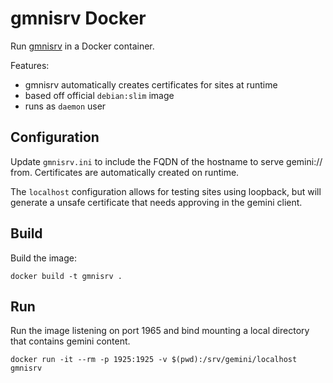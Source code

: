 # gmnisrv Docker

Run [gmnisrv](https://git.sr.ht/~sircmpwn/gmnisrv) in a Docker container.

Features:
- gmnisrv automatically creates certificates for sites at runtime
- based off official `debian:slim` image
- runs as `daemon` user

## Configuration

Update `gmnisrv.ini` to include the FQDN of the hostname to serve gemini:// from. Certificates are automatically created on runtime.

The `localhost` configuration allows for testing sites using loopback, but will generate a unsafe certificate that needs approving in the gemini client.

## Build

Build the image:

```
docker build -t gmnisrv .
```

## Run

Run the image listening on port 1965 and bind mounting a local directory that contains gemini content.

```
docker run -it --rm -p 1925:1925 -v $(pwd):/srv/gemini/localhost gmnisrv
```


